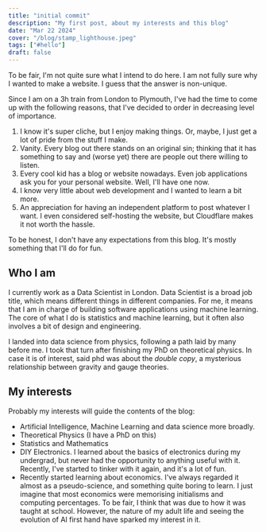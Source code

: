 ```yaml
---
title: "initial commit"
description: "My first post, about my interests and this blog"
date: "Mar 22 2024"
cover: "/blog/stamp_lighthouse.jpeg"
tags: ["#hello"]
draft: false
---
```


To be fair, I'm not quite sure what I intend to do here. I am not fully sure why I 
wanted to make a website. I guess that the answer is non-unique.

Since I am on a 3h train from London to Plymouth, I've had the time to come up with
the following reasons, that I've decided to order in decreasing level of importance.

1. I know it's super cliche, but I enjoy making things. Or, maybe, I just get a lot 
of pride from the stuff I make.
2. Vanity. Every blog out there stands on an original sin; thinking that it has
something to say and (worse yet) there are people out there willing to listen. 
3. Every cool kid has a blog or website nowadays. Even job applications ask you for 
your personal website. Well, I'll have one now.
4. I know very little about web development and I wanted to learn a bit more.
5. An appreciation for having an independent platform to post whatever I want. 
I even considered self-hosting the website, but Cloudflare makes it not worth the hassle. 

To be honest, I don't have any expectations from this blog. It's mostly something that 
I'll do for fun.

## Who I am
I currently work as a Data Scientist in London. Data Scientist is a broad job title, which 
means different things in different companies. For me, it means that I am in charge of
building software applications using machine learning. The core of what I do is 
statistics and machine learning, but it often also involves a bit of design and engineering.

I landed into data science from physics, following a path laid by many 
before me. I took that turn after finishing my PhD on theoretical physics. In case it is 
of interest, said phd was about the _double copy_, a mysterious relationship between
gravity and gauge theories.

## My interests
Probably my interests will guide the contents of the blog:
- Artificial Intelligence, Machine Learning and data science more broadly.
- Theoretical Physics (I have a PhD on this)
- Statistics and Mathematics
- DIY Electronics. I learned about the basics of electronics during my undergrad, but 
never had the opportunity to anything useful with it. Recently, I've started 
to tinker with it again, and it's a lot of fun.
- Recently started learning about economics. I've always regarded it almost as a 
pseudo-science, and something quite boring to learn. I just imagine that 
most economics were memorising initialisms and computing percentages. To be 
fair, I think that was due to how it was taught at school. However, the 
nature of my adult life and seeing the evolution of AI first hand have sparked
my interest in it.













